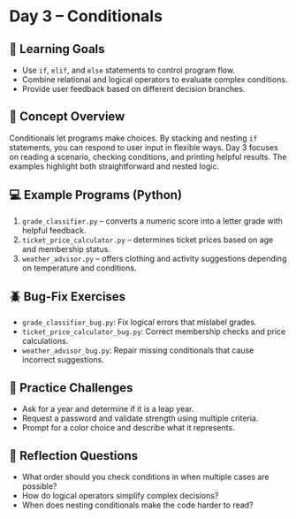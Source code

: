 # Day 3 – Conditionals

## 🎯 Learning Goals
- Use `if`, `elif`, and `else` statements to control program flow.
- Combine relational and logical operators to evaluate complex conditions.
- Provide user feedback based on different decision branches.

## 📘 Concept Overview
Conditionals let programs make choices. By stacking and nesting `if` statements, you can respond to user input in flexible ways. Day 3 focuses on reading a scenario, checking conditions, and printing helpful results. The examples highlight both straightforward and nested logic.

## 💻 Example Programs (Python)
1. `grade_classifier.py` – converts a numeric score into a letter grade with helpful feedback.
2. `ticket_price_calculator.py` – determines ticket prices based on age and membership status.
3. `weather_advisor.py` – offers clothing and activity suggestions depending on temperature and conditions.

## 🪲 Bug-Fix Exercises
- `grade_classifier_bug.py`: Fix logical errors that mislabel grades.
- `ticket_price_calculator_bug.py`: Correct membership checks and price calculations.
- `weather_advisor_bug.py`: Repair missing conditionals that cause incorrect suggestions.

## 🧠 Practice Challenges
- Ask for a year and determine if it is a leap year.
- Request a password and validate strength using multiple criteria.
- Prompt for a color choice and describe what it represents.

## 🧘 Reflection Questions
- What order should you check conditions in when multiple cases are possible?
- How do logical operators simplify complex decisions?
- When does nesting conditionals make the code harder to read?
